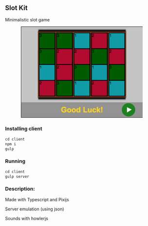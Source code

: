 ## Slot Kit
Minimalistic slot game

<p align="center">
  <img src="example.png" alt="Size Limit example"
       width="400" height="300">
</p>

### Installing client
```
cd client
npm i
gulp
```

### Running
```
cd client
gulp server
```

### Description:
Made with Typescript and Pixijs

Server emulation (using json)

Sounds with howlerjs
